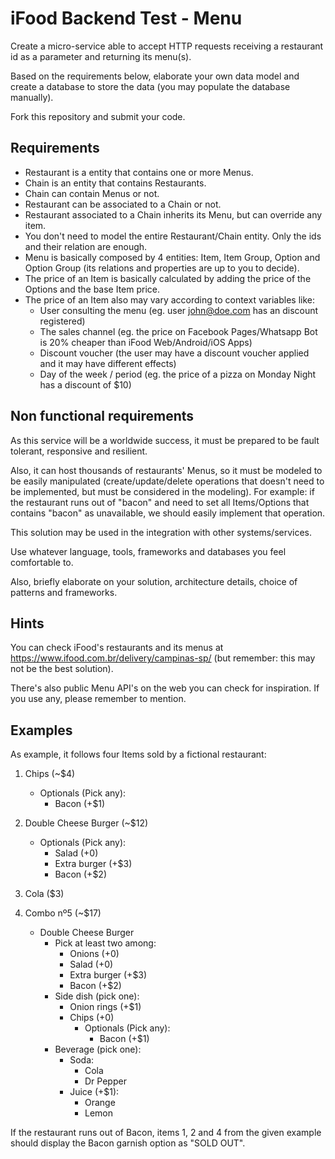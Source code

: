 # iFood Backend Test - Menu

Create a micro-service able to accept HTTP requests receiving a restaurant id as a parameter and returning its menu(s).

Based on the requirements below, elaborate your own data model and create a database to store the data (you may populate the database manually).

Fork this repository and submit your code.

##  Requirements

* Restaurant is a entity that contains one or more Menus.
* Chain is an entity that contains Restaurants.
* Chain can contain Menus or not.
* Restaurant can be associated to a Chain or not.
* Restaurant associated to a Chain inherits its Menu, but can override any item.
* You don't need to model the entire Restaurant/Chain entity.
Only the ids and their relation are enough.
* Menu is basically composed by 4 entities: Item, Item Group, Option and Option Group
(its relations and properties are up to you to decide).
* The price of an Item is basically calculated by adding the price of the Options and the base Item price.
* The price of an Item also may vary according to context variables like:
    * User consulting the menu (eg. user john@doe.com has an discount registered)
    * The sales channel (eg. the price on Facebook Pages/Whatsapp Bot is 20% cheaper than iFood Web/Android/iOS Apps)
    * Discount voucher (the user may have a discount voucher applied and it may have different effects)
    * Day of the week / period (eg. the price of a pizza on Monday Night has a discount of $10)

##  Non functional requirements   

As this service will be a worldwide success, it must be prepared to be fault tolerant,
responsive and resilient.

Also, it can host thousands of restaurants' Menus, so it must be modeled to be easily
manipulated (create/update/delete operations that doesn't need to be implemented,
but must be considered in the modeling). For example: if the restaurant runs out of "bacon"
and need to set all Items/Options that contains "bacon" as unavailable,
we should easily implement that operation.

This solution may be used in the integration with other systems/services.

Use whatever language, tools, frameworks and databases you feel comfortable to.

Also, briefly elaborate on your solution, architecture details, choice of patterns and frameworks.

##  Hints

You can check iFood's restaurants and its menus at https://www.ifood.com.br/delivery/campinas-sp/
(but remember: this may not be the best solution).

There's also public Menu API's on the web you can check for inspiration.
If you use any, please remember to mention.

## Examples

As example, it follows four Items sold by a fictional restaurant:

1. Chips (~$4)
    - Optionals (Pick any):
        - Bacon (+$1)

2. Double Cheese Burger (~$12)
    - Optionals (Pick any):
        - Salad (+0)
        - Extra burger (+$3)
        - Bacon (+$2)
3. Cola ($3)

4. Combo nº5 (~$17)
    - Double Cheese Burger
        - Pick at least two among:
            - Onions (+0)
            - Salad (+0)
            - Extra burger (+$3)
            - Bacon (+$2)
        - Side dish (pick one):
            - Onion rings (+$1)
            - Chips (+0)
                - Optionals (Pick any):
                    - Bacon (+$1)
        - Beverage (pick one):
            - Soda:
                - Cola
                - Dr Pepper
            - Juice (+$1):
                - Orange
                - Lemon


If the restaurant runs out of Bacon, items 1, 2 and 4 from the given example should display the Bacon garnish option as "SOLD OUT".
